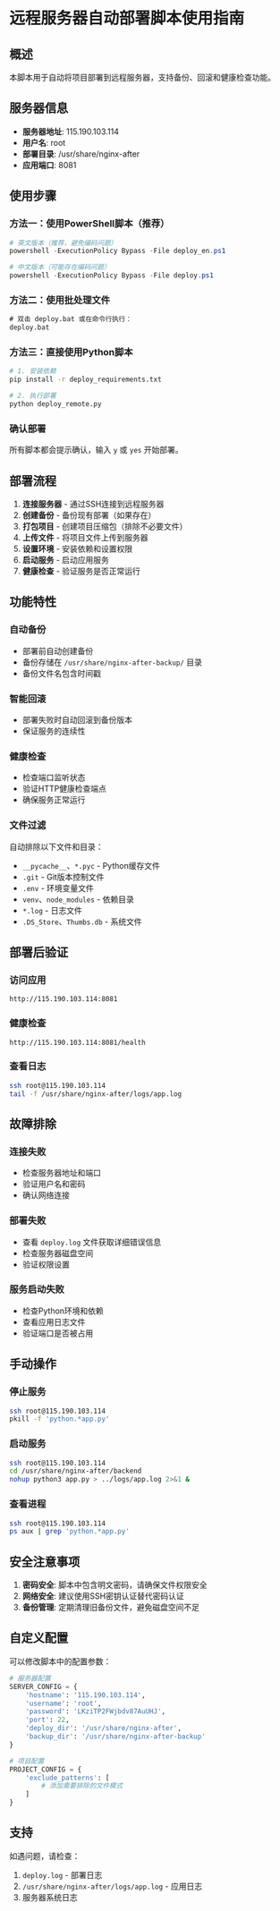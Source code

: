 # 远程服务器自动部署脚本使用指南

## 概述

本脚本用于自动将项目部署到远程服务器，支持备份、回滚和健康检查功能。

## 服务器信息

- **服务器地址**: 115.190.103.114
- **用户名**: root
- **部署目录**: /usr/share/nginx-after
- **应用端口**: 8081

## 使用步骤

### 方法一：使用PowerShell脚本（推荐）

```powershell
# 英文版本（推荐，避免编码问题）
powershell -ExecutionPolicy Bypass -File deploy_en.ps1

# 中文版本（可能存在编码问题）
powershell -ExecutionPolicy Bypass -File deploy.ps1
```

### 方法二：使用批处理文件

```cmd
# 双击 deploy.bat 或在命令行执行：
deploy.bat
```

### 方法三：直接使用Python脚本

```bash
# 1. 安装依赖
pip install -r deploy_requirements.txt

# 2. 执行部署
python deploy_remote.py
```

### 确认部署

所有脚本都会提示确认，输入 `y` 或 `yes` 开始部署。

## 部署流程

1. **连接服务器** - 通过SSH连接到远程服务器
2. **创建备份** - 备份现有部署（如果存在）
3. **打包项目** - 创建项目压缩包（排除不必要文件）
4. **上传文件** - 将项目文件上传到服务器
5. **设置环境** - 安装依赖和设置权限
6. **启动服务** - 启动应用服务
7. **健康检查** - 验证服务是否正常运行

## 功能特性

### 自动备份
- 部署前自动创建备份
- 备份存储在 `/usr/share/nginx-after-backup/` 目录
- 备份文件名包含时间戳

### 智能回滚
- 部署失败时自动回滚到备份版本
- 保证服务的连续性

### 健康检查
- 检查端口监听状态
- 验证HTTP健康检查端点
- 确保服务正常运行

### 文件过滤
自动排除以下文件和目录：
- `__pycache__`、`*.pyc` - Python缓存文件
- `.git` - Git版本控制文件
- `.env` - 环境变量文件
- `venv`、`node_modules` - 依赖目录
- `*.log` - 日志文件
- `.DS_Store`、`Thumbs.db` - 系统文件

## 部署后验证

### 访问应用
```
http://115.190.103.114:8081
```

### 健康检查
```
http://115.190.103.114:8081/health
```

### 查看日志
```bash
ssh root@115.190.103.114
tail -f /usr/share/nginx-after/logs/app.log
```

## 故障排除

### 连接失败
- 检查服务器地址和端口
- 验证用户名和密码
- 确认网络连接

### 部署失败
- 查看 `deploy.log` 文件获取详细错误信息
- 检查服务器磁盘空间
- 验证权限设置

### 服务启动失败
- 检查Python环境和依赖
- 查看应用日志文件
- 验证端口是否被占用

## 手动操作

### 停止服务
```bash
ssh root@115.190.103.114
pkill -f 'python.*app.py'
```

### 启动服务
```bash
ssh root@115.190.103.114
cd /usr/share/nginx-after/backend
nohup python3 app.py > ../logs/app.log 2>&1 &
```

### 查看进程
```bash
ssh root@115.190.103.114
ps aux | grep 'python.*app.py'
```

## 安全注意事项

1. **密码安全**: 脚本中包含明文密码，请确保文件权限安全
2. **网络安全**: 建议使用SSH密钥认证替代密码认证
3. **备份管理**: 定期清理旧备份文件，避免磁盘空间不足

## 自定义配置

可以修改脚本中的配置参数：

```python
# 服务器配置
SERVER_CONFIG = {
    'hostname': '115.190.103.114',
    'username': 'root',
    'password': 'LKziTP2FWjbdv87AuUHJ',
    'port': 22,
    'deploy_dir': '/usr/share/nginx-after',
    'backup_dir': '/usr/share/nginx-after-backup'
}

# 项目配置
PROJECT_CONFIG = {
    'exclude_patterns': [
        # 添加需要排除的文件模式
    ]
}
```

## 支持

如遇问题，请检查：
1. `deploy.log` - 部署日志
2. `/usr/share/nginx-after/logs/app.log` - 应用日志
3. 服务器系统日志